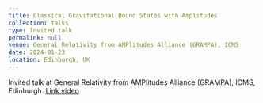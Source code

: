 ```yaml
---
title: Classical Gravitational Bound States with Amplitudes
collection: talks
type: Invited talk
permalink: null
venue: General Relativity from AMPlitudes Alliance (GRAMPA), ICMS
date: 2024-01-23
location: Edinburgh, UK
---
```


Invited talk at General Relativity from AMPlitudes Alliance (GRAMPA), ICMS, Edinburgh. [Link video](https://www.youtube.com/watch?v=ehdMRQqH4IQ&list=PLUbgZHsSoMEV_4j8ratb67TXYiHxURZ_c&index=7)
